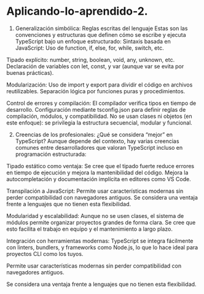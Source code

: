 # Aplicando-lo-aprendido-2.
1. Generalización simbólica: Reglas escritas del lenguaje
Estas son las convenciones y estructuras que definen cómo se escribe y ejecuta TypeScript bajo un enfoque estructurado:
Sintaxis basada en JavaScript:
Uso de function, if, else, for, while, switch, etc.

Tipado explícito: number, string, boolean, void, any, unknown, etc.
Declaración de variables con let, const, y var (aunque var se evita por buenas prácticas).

Modularización:
Uso de import y export para dividir el código en archivos reutilizables.
Separación lógica por funciones puras y procedimientos.

Control de errores y compilación:
El compilador verifica tipos en tiempo de desarrollo.
Configuración mediante tsconfig.json para definir reglas de compilación, módulos, y compatibilidad.
No se usan clases ni objetos (en este enfoque): se privilegia la estructura secuencial, modular y funcional.

2. Creencias de los profesionales: ¿Qué se considera “mejor” en TypeScript?
Aunque depende del contexto, hay varias creencias comunes entre desarrolladores que valoran TypeScript incluso en programación estructurada:

Tipado estático como ventaja:
Se cree que el tipado fuerte reduce errores en tiempo de ejecución y mejora la mantenibilidad del código.
Mejora la autocompletación y documentación implícita en editores como VS Code.

Transpilación a JavaScript:
Permite usar características modernas sin perder compatibilidad con navegadores antiguos.
Se considera una ventaja frente a lenguajes que no tienen esta flexibilidad.

Modularidad y escalabilidad:
Aunque no se usen clases, el sistema de módulos permite organizar proyectos grandes de forma clara.
Se cree que esto facilita el trabajo en equipo y el mantenimiento a largo plazo.

Integración con herramientas modernas:
TypeScript se integra fácilmente con linters, bundlers, y frameworks como Node.js, lo que lo hace ideal para proyectos CLI como los tuyos.

Permite usar características modernas sin perder compatibilidad con navegadores antiguos.

Se considera una ventaja frente a lenguajes que no tienen esta flexibilidad.

